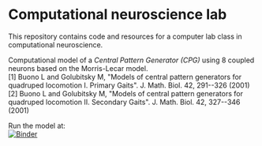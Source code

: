 # Computational neuroscience lab
This repository contains code and resources for a computer lab class in computational neuroscience.

Computational model of a *Central Pattern Generator (CPG)* using 8 coupled neurons based on the Morris-Lecar model.  
[1] Buono L and Golubitsky M, "Models of central pattern generators for quadruped locomotion I. Primary Gaits". J. Math. Biol. 42, 291--326 (2001)  
[2] Buono L and Golubitsky M, "Models of central pattern generators for quadruped locomotion II. Secondary Gaits". J. Math. Biol. 42, 327--346 (2001) 

Run the model at:  
[![Binder](https://mybinder.org/badge_logo.svg)](https://mybinder.org/v2/gh/Frederic-vW/neur3101/HEAD?filepath=prac_neur3101.ipynb)
